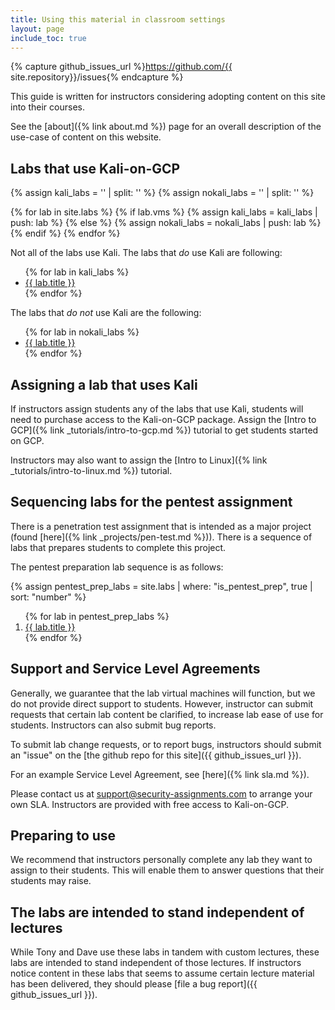 ```yaml
---
title: Using this material in classroom settings
layout: page
include_toc: true
---
```


{% capture github_issues_url %}https://github.com/{{ site.repository}}/issues{% endcapture %}

<p class='lead'>This guide is written for instructors considering adopting content on this site into their courses.</p>

See the [about]({% link about.md %}) page for an overall description of the use-case of
content on this website.


## Labs that use Kali-on-GCP

{% assign kali_labs = '' | split: '' %}
{% assign nokali_labs = '' | split: '' %}

{% for lab in site.labs %}
{% if lab.vms %}
{% assign kali_labs = kali_labs | push: lab %}
{% else %}
{% assign nokali_labs = nokali_labs | push: lab %}
{% endif %}
{% endfor %}

Not all of the labs use Kali. The labs that _do_ use Kali are following:

<ul>
{% for lab in kali_labs %}
<li><a href="{{ lab.url }}">{{ lab.title }}</a></li>
{% endfor %}
</ul>


The labs that _do not_ use Kali are the following:

<ul>
{% for lab in nokali_labs %}
<li><a href="{{ lab.url }}">{{ lab.title }}</a></li>
{% endfor %}
</ul>


## Assigning a lab that uses Kali

If instructors assign students any of the labs that use Kali, students will need to purchase
access to the Kali-on-GCP package. Assign the
[Intro to GCP]({% link _tutorials/intro-to-gcp.md %}) tutorial to get students started on GCP.

Instructors may also want to assign the [Intro to Linux]({% link _tutorials/intro-to-linux.md %}) tutorial.


## Sequencing labs for the pentest assignment

There is a penetration test assignment that is intended as a major project
(found [here]({% link _projects/pen-test.md %})). There is a sequence of labs
that prepares students to complete this project.

The pentest preparation lab sequence is as follows:

{% assign pentest_prep_labs = site.labs | where: "is_pentest_prep", true | sort: "number" %}

<ol>
{% for lab in pentest_prep_labs %}
<li><a href='{{ lab.url }}'>{{ lab.title }}</a></li>
{% endfor %}
</ol>


## Support and Service Level Agreements

Generally, we guarantee that the lab virtual machines will function, but we do
not provide direct support to students. However, instructor can submit
requests that certain lab content be clarified, to increase lab ease of use for students.
Instructors can also submit bug reports.

To submit lab change requests, or to report bugs, instructors should submit an "issue" on the
[the github repo for this site]({{ github_issues_url }}).

For an example Service Level Agreement, see [here]({% link sla.md %}).

Please contact us at <support@security-assignments.com> to arrange your own SLA.
Instructors are provided with free access to Kali-on-GCP.


## Preparing to use

We recommend that instructors personally complete any lab they want to assign to their
students. This will enable them to answer questions that their students may raise.


## The labs are intended to stand independent of lectures

While Tony and Dave use these labs in tandem with custom lectures, these labs
are intended to stand independent of those lectures. If instructors notice content in
these labs that seems to assume certain lecture material has been delivered,
they should please [file a bug report]({{ github_issues_url }}).
